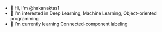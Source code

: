 - 👋 Hi, I’m @hakanaktas1
- 👀 I’m interested in Deep Learning, Machine Learning, Object-oriented programming
- 🌱 I’m currently learning Connected-component labeling

<!---
hakanaktas1/hakanaktas1 is a ✨ special ✨ repository because its `README.md` (this file) appears on your GitHub profile.
You can click the Preview link to take a look at your changes.
--->
